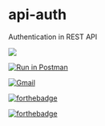 # api-auth
 Authentication in REST API 

 [![](https://img.shields.io/badge/Node.js-43853D?style=for-the-badge&logo=node.js&logoColor=white)]()

 [![Run in Postman](https://run.pstmn.io/button.svg)](https://god.postman.co/run-collection/59d725a55a2ea7083b2a)

 [![Gmail](https://img.shields.io/badge/Gmail-D14836?style=for-the-badge&logo=gmail&logoColor=white)](dhruvangg@gmail.com)

 [![forthebadge](https://forthebadge.com/images/badges/built-with-love.svg)](https://dev.to/dhruvangg)

 [![forthebadge](https://forthebadge.com/images/badges/made-with-javascript.svg)](https://dev.to/dhruvangg)
